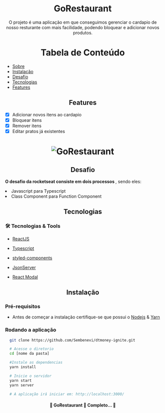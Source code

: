 
<h1 align="center">
GoRestaurant
</h1>

<p align="center" id="sobre">O projeto é uma aplicação em que conseguimos gerenciar o cardapio de nosso resturante com mais facilidade, podendo bloquear e adicionar novos produtos.  </p>


<h1  align="center">  Tabela de Conteúdo </h1>

<!--ts-->
   * [Sobre](#Sobre)
   * [Instalação](#instalacao)
   * [Desafio](#desafio)
   * [Tecnologias](#tecnologias)
   * [Features](#features)
<!--te-->

<h2 id="features"  align="center">Features </h1>

- [x] Adicionar novos itens ao cardapio
- [x] Bloquear itens
- [x] Remover itens 
- [x] Editar pratos já existentes
<h1 align="center">
  <img alt="GoRestaurant"  src="https://i.imgur.com/meuMy4i.png" />
</h1>

<h2 id="desafio"  align="center">Desafio</h2> 
<p> <strong>O desafio da rocketseat consiste em dois processos </strong>, sendo eles:
    <li> Javascript para Typescript </li>
    <li> Class Component para Function Component </li>
<p>

<h2 id="tecnologias"  align="center"> Tecnologias</h1>

### 🛠 Tecnologias & Tools 
- [ReactJS](https://pt-br.reactjs.org/)
- [Typescript](https://www.typescriptlang.org/)
- [styled-components](https://styled-components.com/)
- [JsonServer](https://github.com/typicode/json-server)

- [React Modal](https://github.com/reactjs/react-modal)


<h2 id="instalacao"  align="center"> Instalação </h1>

### Pré-requisitos
- Antes de começar a instalação certifique-se que possui o [Nodejs](https://nodejs.org/en/download) & [Yarn](https://classic.yarnpkg.com/en/docs/install/#debian-stable)

### Rodando a aplicação

```bash
  git clone https://github.com/Sembenevi/dtmoney-ignite.git

  # Acesse o diretorio 
  cd [nome da pasta]

  #Instale as dependencias
  yarn install 

  # Inicie o servidor
  yarn start 
  yarn server

  # A aplicação irá iniciar em: http://localhost:3000/
```

<h4 align="center"> 
	🚧  GoRestaurant 🍕 Completo... 🚧
</h4>